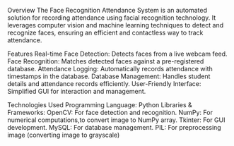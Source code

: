 Overview
The Face Recognition Attendance System is an automated solution for recording attendance using facial recognition technology. 
It leverages computer vision and machine learning techniques to detect and recognize faces, ensuring an efficient and contactless way to track attendance.

Features
Real-time Face Detection: Detects faces from a live webcam feed.
Face Recognition: Matches detected faces against a pre-registered database.
Attendance Logging: Automatically records attendance with timestamps in the database.
Database Management: Handles student details and attendance records efficiently.
User-Friendly Interface: Simplified GUI for interaction and management.

Technologies Used
Programming Language:
Python
Libraries & Frameworks:
OpenCV: For face detection and recognition.
NumPy: For numerical computations,to convert image to NumPy array.
Tkinter: For GUI development.
MySQL: For database management.
PIL: For preprocessing image (converting image to grayscale)
